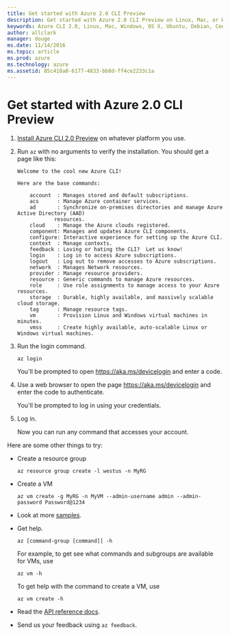 ```yaml
---
title: Get started with Azure 2.0 CLI Preview 
description: Get started with Azure 2.0 CLI Preview on Linux, Mac, or Windows.
keywords: Azure CLI 2.0, Linux, Mac, Windows, OS X, Ubuntu, Debian, CentOS, RHEL, SUSE, CoreOS, Docker, Windows, Python, PIP
author: allclark
manager: douge
ms.date: 11/14/2016
ms.topic: article
ms.prod: azure
ms.technology: azure
ms.assetid: 85c418a8-6177-4833-bb8d-ff4ce2233c1a
---
```


# Get started with Azure 2.0 CLI Preview

1. [Install Azure CLI 2.0 Preview](https://github.com/Azure/azure-cli/blob/master/doc/preview_install_guide.md)
on whatever platform you use.

2. Run `az` with no arguments to verify the installation. You should get a page like this:

    ```
    Welcome to the cool new Azure CLI!

    Here are the base commands:

        account  : Manages stored and default subscriptions.
        acs      : Manage Azure container services.
        ad       : Synchronize on-premises directories and manage Azure Active Directory (AAD)
                resources.
        cloud    : Manage the Azure clouds registered.
        component: Manages and updates Azure CLI components.
        configure: Interactive experience for setting up the Azure CLI.
        context  : Manage contexts.
        feedback : Loving or hating the CLI?  Let us know!
        login    : Log in to access Azure subscriptions.
        logout   : Log out to remove accesses to Azure subscriptions.
        network  : Manages Network resources.
        provider : Manage resource providers.
        resource : Generic commands to manage Azure resources.
        role     : Use role assignments to manage access to your Azure resources.
        storage  : Durable, highly available, and massively scalable cloud storage.
        tag      : Manage resource tags.
        vm       : Provision Linux and Windows virtual machines in minutes.
        vmss     : Create highly available, auto-scalable Linux or Windows virtual machines.
    ```

3. Run the login command.

    ```azurecli
    az login
    ```
    
    You'll be prompted to open https://aka.ms/devicelogin and enter a code.

4. Use a web browser to open the page https://aka.ms/devicelogin and enter the code to authenticate.

    You'll be prompted to log in using your credentials.
    
5. Log in.

    Now you can run any command that accesses your account.

Here are some other things to try:

- Create a resource group

    ```azurecli
    az resource group create -l westus -n MyRG
    ```

- Create a VM

    ```azurecli
    az vm create -g MyRG -n MyVM --admin-username admin --admin-password Password@1234
    ```

- Look at more [samples](https://github.com/Azure/azure-cli-samples).

- Get help.

    ```azurecli
    az [command-group [command]] -h
    ```

    For example, to get see what commands and subgroups are available for VMs, use

    ```azurecli
    az vm -h
    ```

    To get help with the command to create a VM, use

    ```azurecli
    az vm create -h
    ```

- Read the [API reference docs](https://docs.microsoft.com/cli/azure).

- Send us your feedback using `az feedback`.